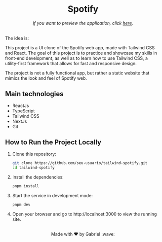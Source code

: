 <h1 align="center"> Spotify </h1>

<h6 align="center"> 
	If you want to preview the application, click <a href="https://tailwind-spotify-gs.vercel.app/">here</a>.
</h6>

The idea is:

This project is a UI clone of the Spotify web app, made with Tailwind CSS and React. The goal of this project is to practice and showcase my skills in front-end development, as well as to learn how to use Tailwind CSS, a utility-first framework that allows for fast and responsive design.

The project is not a fully functional app, but rather a static website that mimics the look and feel of Spotify web.

## Main technologies

- ReactJs
- TypeScript
- Tailwind CSS
- NextJs
- Git

## How to Run the Project Locally

1. Clone this repository:

   ```bash
   git clone https://github.com/seu-usuario/tailwind-spotify.git
   cd tailwind-spotify

   ```

2. Install the dependencies:

   ```bash
   pnpm install

   ```

3. Start the service in development mode:

   ```bash
   pnpm dev

   ```

4. Open your browser and go to http://localhost:3000 to view the running site. </br></br>

<p align="center">
  Made with ♥ by Gabriel :wave:
  </p>

